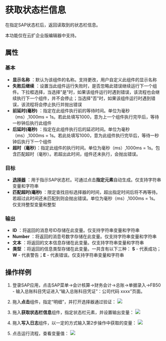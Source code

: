 # 获取状态栏信息

在指定SAP状态栏后，返回读取到的状态栏信息。

本功能仅在云扩企业版编辑器中支持。

## 属性

### 基本

- **显示名称** ：默认为该组件的名称。支持更改，用户自定义此组件的显示名称
- **失败后继续** ：设置当此组件运行失败时，是否忽略此错误继续运行下一个组件。下拉框选择，当选择"是"时，如果该组件运行时遇到错误，该流程也会继续执行下一个组件，并不会停止；当选择"否"时，如果该组件运行时遇到错误，该流程将会停止执行并抛出错误
- **前延时(毫秒)** ：指定在此组件执行前的等待时间。单位为毫秒（ms）,1000ms = 1s。若此处填写1000，意为上一个组件执行完毕后，等待一秒钟后执行此组件
- **后延时(毫秒)** ：指定在此组件执行后的延迟时间。单位为毫秒（ms）,1000ms = 1s。若此处填写1000，意为此组件执行完毕后，等待一秒钟后执行下一个组件
- **超时（毫秒）**：指定此组件的执行时间。单位为毫秒（ms）,1000ms = 1s。包含匹配超时（毫秒）。若超出此时间，组件还未执行，会抛出错误。

### 目标

- **[选择器](../../Appendix/Selector.md?_v=v2020.4)** ：用于指示SAP状态栏。可通过点击**指定元素**自动生成。仅支持字符串变量和字符串
- **匹配超时(毫秒)** ：限定查找目标选择器的时间，超出指定时间后将不再等待。若超过此时间还未匹配到则会抛出错误。单位为毫秒（ms）,1000ms = 1s。仅支持整型变量和整型

### 输出

- **ID** ：将返回的消息号ID存储在此变量。仅支持字符串变量和字符串
- **Number** ：将返回的消息号数字存储在此变量。仅支持字符串变量和字符串
- **文本** ：将返回的文本信息存储在此变量。仅支持字符串变量和字符串
- **类型** ：将返回的信息类型存储在此变量。一共含有以下三种： **S** - 代表成功；**W** - 代表警告；**E** - 代表错误。仅支持字符串变量和字符串

## 操作样例
1. 登录SAP应用，点击SAP菜单->会计核算->财务会计->总账->单据录入->FB50 - 输入总账科目凭证进入“输入总账科目凭证”：公司代码 xxxx”页面。
1. 拖入**点击**组件，指定“明细”，并打开选择器通过验证：
![](https://docimages.blob.core.chinacloudapi.cn/images/Activities/SAPGetStatus-1.png)

2. 拖入**获取状态栏信息**组件，指定状态栏元素，并设置输出变量：
![](https://docimages.blob.core.chinacloudapi.cn/images/Activities/SAPGetStatus-2.png)

3. 拖入**写入日志**组件，以一定的方式输入第2步操作中获取的变量：
![](https://docimages.blob.core.chinacloudapi.cn/images/Activities/SAPGetStatus-3.png)

4. 点击运行流程，查看变量值：
![](https://docimages.blob.core.chinacloudapi.cn/images/Activities/SAPGetStatus-4.png)